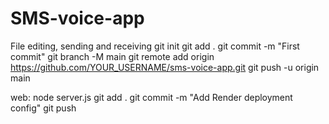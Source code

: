 # SMS-voice-app
File editing, sending and receiving
git init
git add .
git commit -m "First commit"
git branch -M main
git remote add origin https://github.com/YOUR_USERNAME/sms-voice-app.git
git push -u origin main

web: node server.js
git add .
git commit -m "Add Render deployment config"
git push
